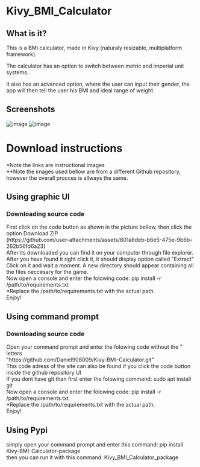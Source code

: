 # Kivy_BMI_Calculator
## What is it?
<p>This is a BMI calculator, made in Kivy (naturaly resizable, multiplatform framework).</p>
<p>The calculator has an option to switch between metric and imperial unit systems.</p>
<p>It also has an advanced option, where the user can input their gender, the app will then tell the user his BMI and ideal range of weight.</p>

## Screenshots
![image](https://github.com/user-attachments/assets/69ecff9b-aa7e-4493-ba43-140e6383b645)
![image](https://github.com/user-attachments/assets/d9e0bd98-be53-436f-9c4d-e339c4b0fe87)

<h1>Download instructions</h1>
*Note the links are instructional images <br>
**Note the images used bellow are from a different Github repository, however the overall procces is allways the same. <br>
<h2>Using graphic UI</h2>
<h3>Downloading source code </h3>
First click on the code button as shown in the picture bellow, then click the option Download ZIP <br>
(https://github.com/user-attachments/assets/801a8deb-b6e5-475e-9b6b-262b56fd6a23) <br>
After its downloaded you can find it on your computer through file explorer. After you have found it right click it, it should display option called "Extract" <br>
Click on it and wait a moment. A new directory should appear containing all the files neccesary for the game.<br>
Now open a console and enter the folowing code: pip install -r /path/to/requirements.txt <br>
*Replace the /path/to/requirements.txt with the actual path. <br>
Enjoy! <br>
<h2>Using command prompt</h2>
<h3>Downloading source code </h3>
Open your command prompt and enter the folowing code without the " letters <br>
"https://github.com/Daniel908009/Kivy-BMI-Calculator.git" <br>
This code adress of the site can also be found if you click the code button inside the github repository UI <br>
If you dont have git than first enter the folowing command: sudo apt install git <br>
Now open a console and enter the folowing code: pip install -r /path/to/requirements.txt <br>
*Replace the /path/to/requirements.txt with the actual path. <br>
Enjoy! <br>
<h2>Using Pypi</h2>
simply open your command prompt and enter this command: pip install Kivy-BMI-Calculator-package <br>
then you can run it with this command: Kivy_BMI_Calculator_package
